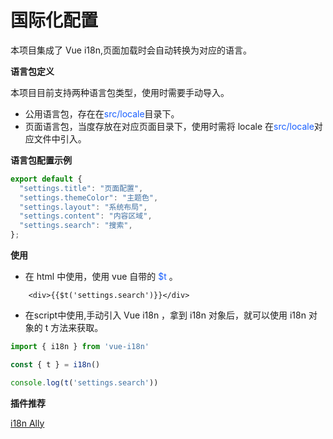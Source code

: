# 国际化配置

本项目集成了 Vue i18n,页面加载时会自动转换为对应的语言。

**语言包定义**

本项目目前支持两种语言包类型，使用时需要手动导入。

- 公用语言包，存在在<span style="color:#165DFF">src/locale</span>目录下。
- 页面语言包，当度存放在对应页面目录下，使用时需将 locale 在<span style="color:#165DFF">src/locale</span>对应文件中引入。

**语言包配置示例**

```js
export default {
  "settings.title": "页面配置",
  "settings.themeColor": "主题色",
  "settings.layout": "系统布局",
  "settings.content": "内容区域",
  "settings.search": "搜索",
};
```

**使用**

- 在 html 中使用，使用 vue 自带的<span style="color:#165DFF"> $t </span>。
```vue 
    <div>{{$t('settings.search')}}</div>
```
- 在script中使用,手动引入 Vue i18n ，拿到 i18n 对象后，就可以使用 i18n 对象的 t 方法来获取。
```js 
import { i18n } from 'vue-i18n'

const { t } = i18n()

console.log(t('settings.search'))

```

**插件推荐**

[i18n Ally](https://marketplace.visualstudio.com/items?itemName=Lokalise.i18n-ally)
